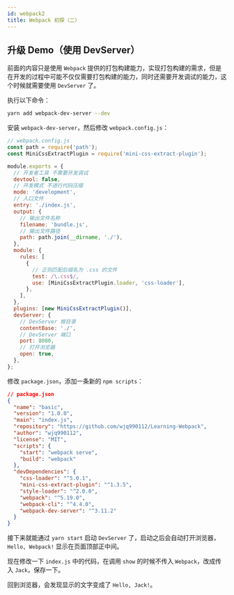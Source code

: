 ```yaml
---
id: webpack2
title: Webpack 初探（二）
---
```


## 升级 Demo（使用 DevServer）

前面的内容只是使用 `Webpack` 提供的打包构建能力，实现打包构建的需求，但是在开发的过程中可能不仅仅需要打包构建的能力，同时还需要开发调试的能力，这个时候就需要使用 `DevServer` 了。

执行以下命令：

```bash
yarn add webpack-dev-server --dev
```

安装 `webpack-dev-server`，然后修改 `webpack.config.js`：

```js {28-35}
// webpack.config.js
const path = require('path');
const MiniCssExtractPlugin = require('mini-css-extract-plugin');

module.exports = {
  // 开发者工具 不需要开发调试
  devtool: false,
  // 开发模式 不进行代码压缩
  mode: 'development',
  // 入口文件
  entry: './index.js',
  output: {
    // 输出文件名称
    filename: 'bundle.js',
    // 输出文件路径
    path: path.join(__dirname, './'),
  },
  module: {
    rules: [
      {
        // 正则匹配后缀名为 .css 的文件
        test: /\.css$/,
        use: [MiniCssExtractPlugin.loader, 'css-loader'],
      },
    ],
  },
  plugins: [new MiniCssExtractPlugin()],
  devServer: {
    // DevServer 根目录
    contentBase: './',
    // DevServer 端口
    port: 8080,
    // 打开浏览器
    open: true,
  },
};
```

修改 `package.json`，添加一条新的 `npm scripts`：

```json {10}
// package.json
{
  "name": "basic",
  "version": "1.0.0",
  "main": "index.js",
  "repository": "https://github.com/wjq990112/Learning-Webpack",
  "author": "wjq990112",
  "license": "MIT",
  "scripts": {
    "start": "webpack serve",
    "build": "webpack"
  },
  "devDependencies": {
    "css-loader": "^5.0.1",
    "mini-css-extract-plugin": "^1.3.5",
    "style-loader": "^2.0.0",
    "webpack": "^5.19.0",
    "webpack-cli": "^4.4.0",
    "webpack-dev-server": "^3.11.2"
  }
}
```

接下来就能通过 `yarn start` 启动 `DevServer` 了，启动之后会自动打开浏览器，`Hello, Webpack!` 显示在页面顶部正中间。

现在修改一下 `index.js` 中的代码，在调用 `show` 的时候不传入 `Webpack`，改成传入 `Jack`，保存一下。

回到浏览器，会发现显示的文字变成了 `Hello, Jack!`。
